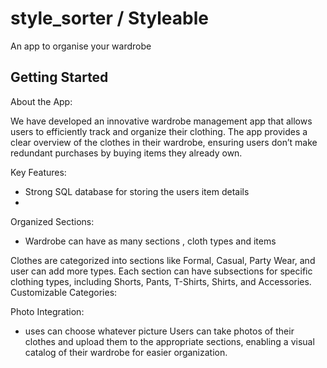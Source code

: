 # style_sorter / Styleable

An app to organise your wardrobe

## Getting Started

About the App:

We have developed an innovative wardrobe management app that allows users to efficiently track and organize their clothing. The app provides a clear overview of the clothes in their wardrobe, ensuring users don’t make redundant purchases by buying items they already own.

Key Features:
- Strong SQL database for storing the users item details
- 

Organized Sections:
- Wardrobe can have as many sections , cloth types and items

Clothes are categorized into sections like Formal, Casual, Party Wear, and user can add more types.
Each section can have subsections for specific clothing types, including Shorts, Pants, T-Shirts, Shirts, and Accessories.
Customizable Categories:


Photo Integration:
- uses can choose whatever picture
Users can take photos of their clothes and upload them to the appropriate sections, enabling a visual catalog of their wardrobe for easier organization.


